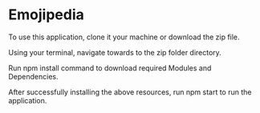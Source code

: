 # Emojipedia

To use this application, clone it your machine or download the zip file.<br />

Using your terminal, navigate towards to the zip folder directory.<br />

Run npm install command to download required Modules and Dependencies.<br />

After successfully installing the above resources, run npm start to run the application.
